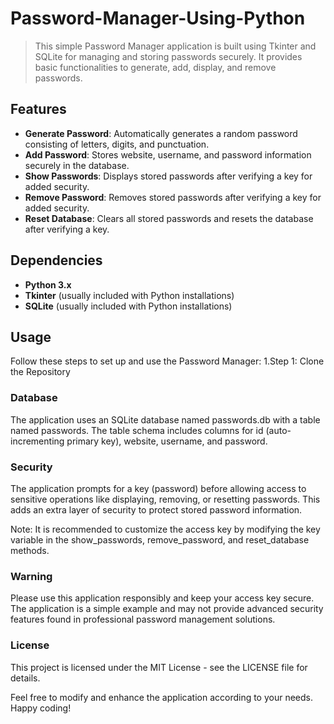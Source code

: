 # Password-Manager-Using-Python
> This simple Password Manager application is built using Tkinter and SQLite for managing and storing passwords securely. It provides basic functionalities to generate, add, display, and remove passwords.

## Features
- **Generate Password**: Automatically generates a random password consisting of letters, digits, and punctuation.
- **Add Password**: Stores website, username, and password information securely in the database.
- **Show Passwords**: Displays stored passwords after verifying a key for added security.
- **Remove Password**: Removes stored passwords after verifying a key for added security.
- **Reset Database**: Clears all stored passwords and resets the database after verifying a key.

## Dependencies
- **Python 3.x**
- **Tkinter** (usually included with Python installations)
- **SQLite** (usually included with Python installations)

## Usage
Follow these steps to set up and use the Password Manager:
1.Step 1: Clone the Repository

### Database
The application uses an SQLite database named passwords.db with a table named passwords. The table schema includes columns for id (auto-incrementing primary key), website, username, and password.

### Security
The application prompts for a key (password) before allowing access to sensitive operations like displaying, removing, or resetting passwords. This adds an extra layer of security to protect stored password information.

Note: It is recommended to customize the access key by modifying the key variable in the show_passwords, remove_password, and reset_database methods.

### Warning
Please use this application responsibly and keep your access key secure. The application is a simple example and may not provide advanced security features found in professional password management solutions.

### License
This project is licensed under the MIT License - see the LICENSE file for details.

Feel free to modify and enhance the application according to your needs. Happy coding!

